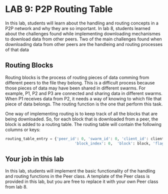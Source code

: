 # LAB 9: P2P Routing Table
In this lab, students will learn about the handling and routing concepts in a P2P network and why they are so important. In lab 8, students learned about the challenges found while implementing downloading mechanismes to download data from other peers. Two of the main challenges found when downloading data from other peers are the handleing and routing processes of that data 

## Routing Blocks 

Routing blocks is the process of routing pieces of data comming from different peers to the file they belong. This is a difficult process because those pieces of data may have been shared in different swarms. For example, P1, P2 and P3 are connected and sharing data in different swarms. When P1 receives data from P2, it needs a way of knowing to which file that piece of data belongs. The routing function is the one that perform this task. 

One way of implementing routing is to keep track of all the blocks that are being downloaded. So, for each block that is downloaded from a peer, the block is added to a routing table. The routing table will contain the following columns or keys:

```python
routing_table_entry = {'peer_id': 0, 'swarm_id': 0, 'client_id': client_id, 'piece_index': 0, 
                               'block_index': 0,  'block': block, 'flag': block_flag} 
```

## Your job in this lab 

In this lab, students will implement the basic functionality of the handling and routing functions in the Peer class. A template of the Peer class is provided in this lab, but you are free to replace it with your own Peer class from lab 8. 








